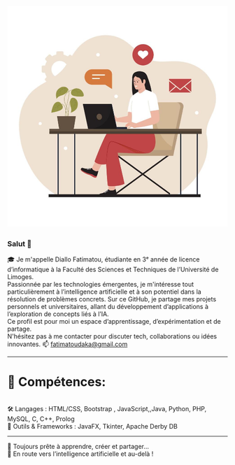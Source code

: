 # ![Fatimatou](https://github.com/Fatimatou-DIALLO-87/Fatimatou-DIALLO-87/blob/main/baniere.jpg)

### Salut 👋

🎓 Je m'appelle Diallo Fatimatou, étudiante en 3ᵉ année de licence d’informatique à la Faculté des Sciences et Techniques de l’Université de Limoges.<br>
Passionnée par les technologies émergentes, je m'intéresse tout particulièrement à l’intelligence artificielle et à son potentiel dans la résolution de problèmes concrets.
Sur ce GitHub, je partage mes projets personnels et universitaires, allant du développement d’applications à l’exploration de concepts liés à l’IA.<br>
Ce profil est pour moi un espace d’apprentissage, d’expérimentation et de partage.
<br>
 N'hésitez pas à me contacter pour discuter tech, collaborations ou idées innovantes.
📫 fatimatoudaka@gmail.com
<br>
<hr>
<h1>🧠 Compétences:</h1> <br>
🛠️ Langages : HTML/CSS, Bootstrap , JavaScript,,Java, Python, PHP, MySQL, C, C++, Prolog<br>
🧰 Outils & Frameworks : JavaFX, Tkinter, Apache Derby DB
<hr>
🚀 Toujours prête à apprendre, créer et partager...<br>
🎯 En route vers l’intelligence artificielle et au-delà !
